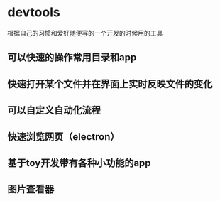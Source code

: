 # devtools

根据自己的习惯和爱好随便写的一个开发的时候用的工具

## 可以快速的操作常用目录和app

## 快速打开某个文件并在界面上实时反映文件的变化

## 可以自定义自动化流程

## 快速浏览网页（electron）

## 基于toy开发带有各种小功能的app

## 图片查看器


